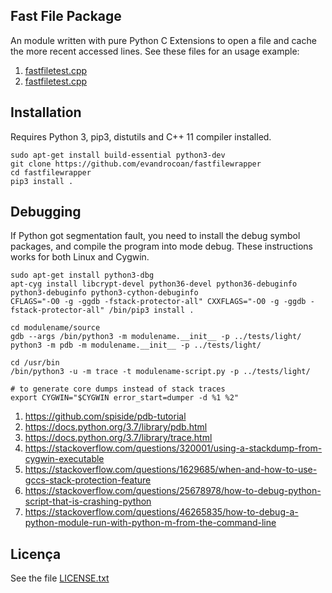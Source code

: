 
## Fast File Package

An module written with pure Python C Extensions to open a file and
cache the more recent accessed lines.
See these files for an usage example:
1. [fastfiletest.cpp](fastfiletest.py)
1. [fastfiletest.cpp](fastfiletest.cpp)


## Installation

Requires Python 3,
pip3, distutils and
C++ 11 compiler installed.
```
sudo apt-get install build-essential python3-dev
git clone https://github.com/evandrocoan/fastfilewrapper
cd fastfilewrapper
pip3 install .
```


## Debugging

If Python got segmentation fault,
you need to install the debug symbol packages,
and compile the program into mode debug.
These instructions works for both Linux and
Cygwin.
```
sudo apt-get install python3-dbg
apt-cyg install libcrypt-devel python36-devel python36-debuginfo python3-debuginfo python3-cython-debuginfo
CFLAGS="-O0 -g -ggdb -fstack-protector-all" CXXFLAGS="-O0 -g -ggdb -fstack-protector-all" /bin/pip3 install .

cd modulename/source
gdb --args /bin/python3 -m modulename.__init__ -p ../tests/light/
python3 -m pdb -m modulename.__init__ -p ../tests/light/

cd /usr/bin
/bin/python3 -u -m trace -t modulename-script.py -p ../tests/light/

# to generate core dumps instead of stack traces
export CYGWIN="$CYGWIN error_start=dumper -d %1 %2"
```
1. https://github.com/spiside/pdb-tutorial
1. https://docs.python.org/3.7/library/pdb.html
1. https://docs.python.org/3.7/library/trace.html
1. https://stackoverflow.com/questions/320001/using-a-stackdump-from-cygwin-executable
1. https://stackoverflow.com/questions/1629685/when-and-how-to-use-gccs-stack-protection-feature
1. https://stackoverflow.com/questions/25678978/how-to-debug-python-script-that-is-crashing-python
1. https://stackoverflow.com/questions/46265835/how-to-debug-a-python-module-run-with-python-m-from-the-command-line


## Licença

See the file [LICENSE.txt](LICENSE.txt)

